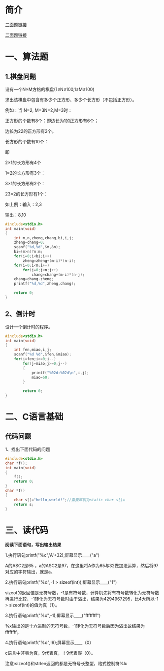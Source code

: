 # 简介

[二面题链接](https://note.youdao.com/ynoteshare1/index.html?id=019a552f3af31d4841840a017348a33f&type=note)

[二面题链接](https://note.youdao.com/ynoteshare1/index.html?id=b0019f5338c415169130075971f343fb&type=note)

# 一、算法题

## 1.棋盘问题

设有一个N×M方格的棋盘(1≤N≤100,1≤M≤100)

求出该棋盘中包含有多少个正方形、多少个长方形（不包括正方形）。

例如：当 N=2, M=3N=2,M=3时： 

正方形的个数有8个：即边长为1的正方形有6个；

边长为22的正方形有2个。

长方形的个数有10个：

即

2×1的长方形有4个

1×2的长方形有3个： 

3×1的长方形有2个： 

23×2的长方形有1个： 

如上例：输入：2,3

输出：8,10

```c
#include<stdio.h>
int main(void)
{
	int m,n,zheng,chang,bi,i,j;
	zheng=chang=0;
	scanf("%d,%d",&m,&n);
	bi=(m>n)?n:m;
	for(i=0;i<bi;i++)
		zheng=zheng+(m-i)*(n-i);
	for(i=0;i<m;i++)
		for(j=0;j<n;j++)
			chang=chang+(m-i)*(n-j);
	chang=chang-zheng;
	printf("%d,%d",zheng,chang);
	
	return 0;
}
```

## 2、倒计时

设计一个倒计时的程序。

```c
#include<stdio.h>
int main(void)
{
	int fen,miao,i,j;
	scanf("%d %d",&fen,&miao);
	for(i=fen;i>=0;i--)
		for(j=miao;j>=0;j--)
		{
			printf("%02d:%02d\n",i,j);
			miao=60;
		}
		
		return 0;	
}
```

# 二、C语言基础

## 代码问题

1、找出下面代码的问题

```c
#include<stdio.h>
char *f();
int main(void)
{
	f();
	return 0;
}
char *f()
{
	char s[]="hello,world!";//需要声明为static char s[]=
	return s;
}
```

# 三、读代码

 **阅读下面语句，写出输出结果**

1.执行语句printf("%c",'A'+32);屏幕显示____("a")

A的ASC2是65  ，a的ASC2是97，在这里将A作为65与32做加法运算，然后将97对应的字符输出，就是a。

2.执行语句printf("%d",-1 > sizeof(int));屏幕显示____("1")

sizeof的返回值是无符号数，-1是有符号数，计算机先将有符号数转化为无符号数再进行比较，-1转化为无符号数时由于溢出，结果为4294967295，比4大所以-1 > sizeof(int)的值为真（1）。

3.执行语句printf("%x",-1);屏幕显示____("ffffffff")

%x输出的是十六进制的无符号数，-1转化为无符号数后因为溢出故结果为ffffffff。

4.执行语句printf("%d",!9);屏幕显示____（0）

c语言中非零为真，9代表真，！9代表假（0）。

注意:sizeof()和strlen返回的都是无符号长整型，格式控制符%lu